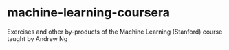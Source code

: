 # machine-learning-coursera
Exercises and other by-products of the Machine Learning (Stanford) course taught by Andrew Ng
